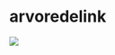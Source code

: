 # arvoredelink
<img src=https://i.pinimg.com/originals/61/a5/a1/61a5a1eec1183ed481e9212a9ff506b0.jpg></img>
